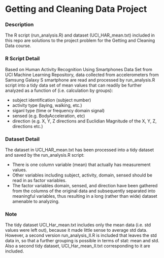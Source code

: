 # Getting and Cleaning Data Project
### Description
The R script (run_analysis.R) and dataset (UCI_HAR_mean.txt) included in this repo are solutions to the project problem for the Getting and Cleaning Data course.

### R Script Detail
Based on Human Activity Recognition Using Smartphones Data Set from UCI Machine Learning Repository, data collected from accelerometers from Samsung Galaxy S smartphone are read and processed by run_analysis.R script into a tidy data set of mean values that can readily be further analyzed as a function of (i.e. calculation by groups):

* subject identification (subject number)
* activity type (laying, walking, etc.)
* siganl type (time or frequency domain signal)
* sensed (e.g. BodyAcceleration, etc)
* direction (e.g. X, Y, Z directions and Euclidian Magnitude of the X, Y, Z, directions etc.)

### Dataset Detail
The dataset in UCI_HAR_mean.txt has been processed into a tidy dataset and saved by the run_analysis.R script:

* There is one column variable (mean) that actually has measurement values.
* Other variables including subject, activity, domain, sensed should be read in as factor variables.
* The factor variables domain, sensed, and direction have been gathered from the columns of the original data and subsequently separated into meaningful variables, thus resulting in a long (rather than wide) dataset amenable to analyzing.

### Note
The tidy dataset UCI_Har_mean.txt includes only the mean data (i.e. std values were left out), because it made little sense to average std data.  However, a second version run_analysis_II.R is included that leaves the std data in, so that a further grouping is possible in terms of stat: mean and std.  Also a second tidy dataset, UCI_Har_mean_II.txt corresponding to it are included.
